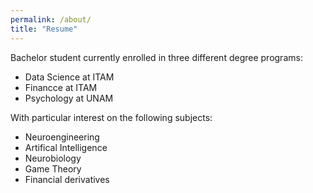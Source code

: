 ```yaml
---
permalink: /about/
title: "Resume"
---
```


Bachelor student currently enrolled in three different degree programs:
- Data Science   at ITAM
- Financce       at ITAM
- Psychology     at UNAM

With particular interest on the following subjects:
- Neuroengineering
- Artifical Intelligence
- Neurobiology
- Game Theory
- Financial derivatives



